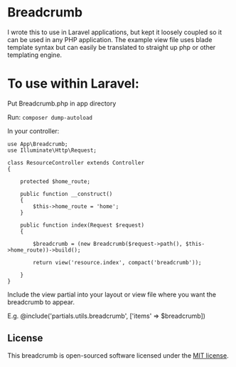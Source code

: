 # Breadcrumb
I wrote this to use in Laravel applications, but kept it loosely coupled so it can be used in any PHP application. The example view file uses blade template syntax but can easily be translated to straight up php or other templating engine.

# To use within Laravel:

Put Breadcrumb.php in app directory 

Run:
```composer dump-autoload```

In your controller:
~~~~
use App\Breadcrumb;
use Illuminate\Http\Request;

class ResourceController extends Controller
{

    protected $home_route;

    public function __construct()
    {
        $this->home_route = 'home';
    }

    public function index(Request $request)
    {

        $breadcrumb = (new Breadcrumb($request->path(), $this->home_route))->build();

        return view('resource.index', compact('breadcrumb'));

    }
}
~~~~

Include the view partial into your layout or view file where you want the breadcrumb to appear.

E.g.
@include('partials.utils.breadcrumb', ['items' => $breadcrumb])


## License

This breadcrumb is open-sourced software licensed under the [MIT license](http://opensource.org/licenses/MIT).
